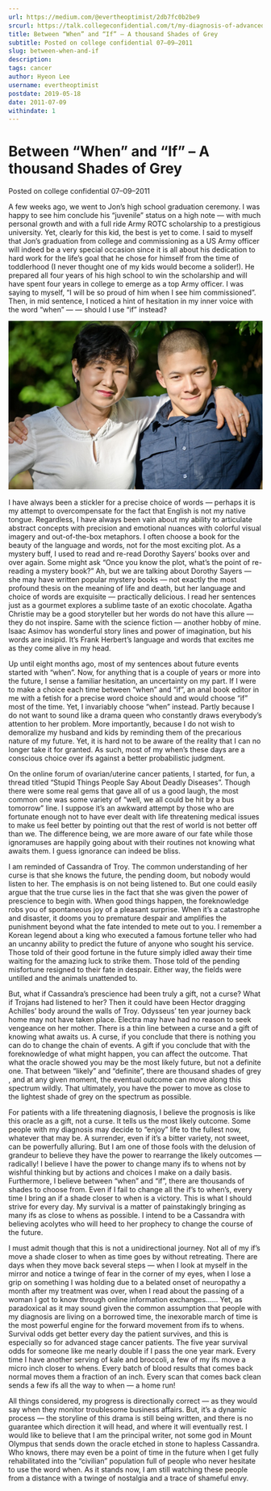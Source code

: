 ```yaml
---
url: https://medium.com/@evertheoptimist/2db7fc0b2be9
srcurl: https://talk.collegeconfidential.com/t/my-diagnosis-of-advanced-cancer-how-to-help-my-kids/1013554/742
title: Between “When” and “If” – A thousand Shades of Grey
subtitle: Posted on college confidential 07–09–2011
slug: between-when-and-if
description: 
tags: cancer
author: Hyeon Lee
username: evertheoptimist
postdate: 2019-05-18
date: 2011-07-09
withindate: 1
---
```


# Between “When” and “If” – A thousand Shades of Grey

Posted on college confidential 07–09–2011

A few weeks ago, we went to Jon’s high school graduation ceremony. I was happy to see him conclude his “juvenile” status on a high note — with much personal growth and with a full ride Army ROTC scholarship to a prestigious university. Yet, clearly for this kid, the best is yet to come. I said to myself that Jon’s graduation from college and commissioning as a US Army officer will indeed be a very special occasion since it is all about his dedication to hard work for the life’s goal that he chose for himself from the time of toddlerhood (I never thought one of my kids would become a solider!). He prepared all four years of his high school to win the scholarship and will have spent four years in college to emerge as a top Army officer. I was saying to myself, “I will be so proud of him when I see him commissioned”. Then, in mid sentence, I noticed a hint of hesitation in my inner voice with the word “when” — — should I use “if” instead?

![With Jon, June 2012](./assets/1*XeVf22LX08bnBzqy5ifxCA.png)

I have always been a stickler for a precise choice of words — perhaps it is my attempt to overcompensate for the fact that English is not my native tongue. Regardless, I have always been vain about my ability to articulate abstract concepts with precision and emotional nuances with colorful visual imagery and out-of-the-box metaphors. I often choose a book for the beauty of the language and words, not for the most exciting plot. As a mystery buff, I used to read and re-read Dorothy Sayers’ books over and over again. Some might ask “Once you know the plot, what’s the point of re-reading a mystery book?” Ah, but we are talking about Dorothy Sayers — she may have written popular mystery books — not exactly the most profound thesis on the meaning of life and death, but her language and choice of words are exquisite — practically delicious. I read her sentences just as a gourmet explores a sublime taste of an exotic chocolate. Agatha Christie may be a good storyteller but her words do not have this allure — they do not inspire. Same with the science fiction — another hobby of mine. Isaac Asimov has wonderful story lines and power of imagination, but his words are insipid. It’s Frank Herbert’s language and words that excites me as they come alive in my head.

Up until eight months ago, most of my sentences about future events started with “when”. Now, for anything that is a couple of years or more into the future, I sense a familiar hesitation, an uncertainty on my part. If I were to make a choice each time between “when” and “if”, an anal book editor in me with a fetish for a precise word choice should and would choose “if” most of the time. Yet, I invariably choose “when” instead. Partly because I do not want to sound like a drama queen who constantly draws everybody’s attention to her problem. More importantly, because I do not wish to demoralize my husband and kids by reminding them of the precarious nature of my future. Yet, it is hard not to be aware of the reality that I can no longer take it for granted. As such, most of my when’s these days are a conscious choice over ifs against a better probabilistic judgment.

On the online forum of ovarian/uterine cancer patients, I started, for fun, a thread titled “Stupid Things People Say About Deadly Diseases”. Though there were some real gems that gave all of us a good laugh, the most common one was some variety of “well, we all could be hit by a bus tomorrow” line. I suppose it’s an awkward attempt by those who are fortunate enough not to have ever dealt with life threatening medical issues to make us feel better by pointing out that the rest of world is not better off than we. The difference being, we are more aware of our fate while those ignoramuses are happily going about with their routines not knowing what awaits them. I guess ignorance can indeed be bliss.

I am reminded of Cassandra of Troy. The common understanding of her curse is that she knows the future, the pending doom, but nobody would listen to her. The emphasis is on not being listened to. But one could easily argue that the true curse lies in the fact that she was given the power of prescience to begin with. When good things happen, the foreknowledge robs you of spontaneous joy of a pleasant surprise. When it’s a catastrophe and disaster, it dooms you to premature despair and amplifies the punishment beyond what the fate intended to mete out to you. I remember a Korean legend about a king who executed a famous fortune teller who had an uncanny ability to predict the future of anyone who sought his service. Those told of their good fortune in the future simply idled away their time waiting for the amazing luck to strike them. Those told of the pending misfortune resigned to their fate in despair. Either way, the fields were untilled and the animals unattended to.

But, what if Cassandra’s prescience had been truly a gift, not a curse? What if Trojans had listened to her? Then it could have been Hector dragging Achilles’ body around the walls of Troy. Odysseus’ ten year journey back home may not have taken place. Electra may have had no reason to seek vengeance on her mother. There is a thin line between a curse and a gift of knowing what awaits us. A curse, if you conclude that there is nothing you can do to change the chain of events. A gift if you conclude that with the foreknowledge of what might happen, you can affect the outcome. That what the oracle showed you may be the most likely future, but not a definite one. That between “likely” and “definite”, there are thousand shades of grey , and at any given moment, the eventual outcome can move along this spectrum wildly. That ultimately, you have the power to move as close to the lightest shade of grey on the spectrum as possible.

For patients with a life threatening diagnosis, I believe the prognosis is like this oracle as a gift, not a curse. It tells us the most likely outcome. Some people with my diagnosis may decide to “enjoy” life to the fullest now, whatever that may be. A surrender, even if it’s a bitter variety, not sweet, can be powerfully alluring. But I am one of those fools with the delusion of grandeur to believe they have the power to rearrange the likely outcomes — radically! I believe I have the power to change many ifs to whens not by wishful thinking but by actions and choices I make on a daily basis. Furthermore, I believe between “when” and “if”, there are thousands of shades to choose from. Even if I fail to change all the if’s to when’s, every time I bring an if a shade closer to when is a victory. This is what I should strive for every day. My survival is a matter of painstakingly bringing as many ifs as close to whens as possible. I intend to be a Cassandra with believing acolytes who will heed to her prophecy to change the course of the future.

I must admit though that this is not a unidirectional journey. Not all of my if’s move a shade closer to when as time goes by without retreating. There are days when they move back several steps — when I look at myself in the mirror and notice a twinge of fear in the corner of my eyes, when I lose a grip on something I was holding due to a belated onset of neuropathy a month after my treatment was over, when I read about the passing of a woman I got to know through online information exchanges…… Yet, as paradoxical as it may sound given the common assumption that people with my diagnosis are living on a borrowed time, the inexorable march of time is the most powerful engine for the forward movement from ifs to whens. Survival odds get better every day the patient survives, and this is especially so for advanced stage cancer patients. The five year survival odds for someone like me nearly double if I pass the one year mark. Every time I have another serving of kale and broccoli, a few of my ifs move a micro inch closer to whens. Every batch of blood results that comes back normal moves them a fraction of an inch. Every scan that comes back clean sends a few ifs all the way to when — a home run!

All things considered, my progress is directionally correct — as they would say when they monitor troublesome business affairs. But, it’s a dynamic process — the storyline of this drama is still being written, and there is no guarantee which direction it will head, and where it will eventually rest. I would like to believe that I am the principal writer, not some god in Mount Olympus that sends down the oracle etched in stone to hapless Cassandra. Who knows, there may even be a point of time in the future when I get fully rehabilitated into the “civilian” population full of people who never hesitate to use the word when. As it stands now, I am still watching these people from a distance with a twinge of nostalgia and a trace of shameful envy.
